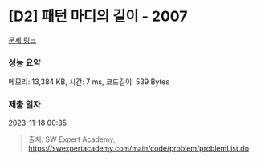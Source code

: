 # [D2] 패턴 마디의 길이 - 2007 

[문제 링크](https://swexpertacademy.com/main/code/problem/problemDetail.do?contestProbId=AV5P1kNKAl8DFAUq) 

### 성능 요약

메모리: 13,384 KB, 시간: 7 ms, 코드길이: 539 Bytes

### 제출 일자

2023-11-18 00:35



> 출처: SW Expert Academy, https://swexpertacademy.com/main/code/problem/problemList.do